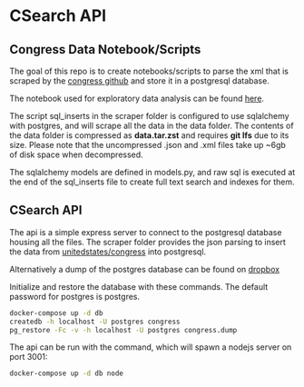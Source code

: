 # CSearch API
## Congress Data Notebook/Scripts

The goal of this repo is to create notebooks/scripts to parse the xml that is scraped by the [congress github](https://github.com/unitedstates/congress)
and store it in a postgresql database.

The notebook used for exploratory data analysis can be found [here](https://github.com/s4njee/congress_data/blob/main/data.ipynb).

The script sql_inserts in the scraper folder is configured to use sqlalchemy with postgres, and will scrape all the data in the data folder.
The contents of the data folder is compressed as **data.tar.zst** and requires **git lfs** due to its size. Please note
that the uncompressed .json and .xml files take up ~6gb of disk space when decompressed.

The sqlalchemy models are defined in models.py, and raw sql is executed at the end of the sql_inserts file to create 
full text search and indexes for them.


## CSearch API



The api is a simple express server to connect to the postgresql database housing all the files. The scraper folder provides
the json parsing to insert the data from [unitedstates/congress](https://github.com/unitedstates/congress) into postgresql.

Alternatively a dump of the postgres database can be found on [dropbox](https://dropbox.com/s/13lpfbwvigrcudr/congress.dump?dl=0)

Initialize and restore the database with these commands. The default password for postgres is postgres.
```bash
docker-compose up -d db
createdb -h localhost -U postgres congress
pg_restore -Fc -v -h localhost -U postgres congress.dump
```

The api can be run with the command, which will spawn a nodejs server on port 3001:
```bash
docker-compose up -d db node
```
